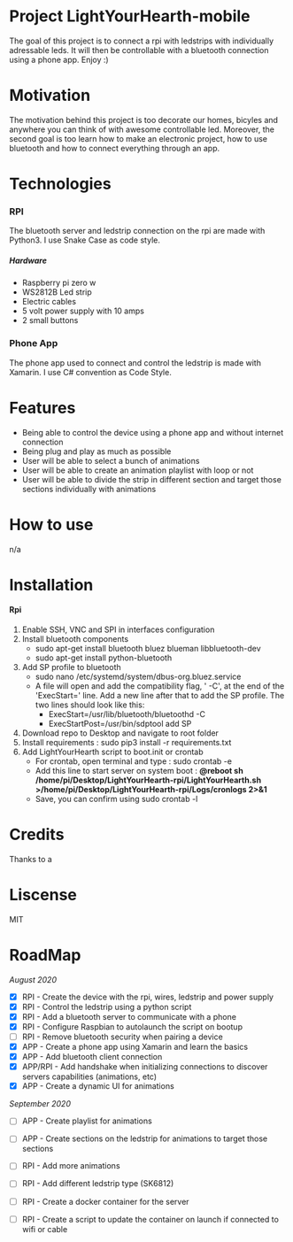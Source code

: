 # Project LightYourHearth-mobile
The goal of this project is to connect a rpi with ledstrips with individually adressable leds.
It will then be controllable with a bluetooth connection using a phone app. Enjoy :)

# Motivation
The motivation behind this project is too decorate our homes, bicyles and anywhere you can think of with awesome controllable led.
Moreover, the second goal is too learn how to make an electronic project, how to use bluetooth and how to connect everything through an app.

# Technologies

### RPI
The bluetooth server and ledstrip connection on the rpi are made with Python3. I use Snake Case as code style.

##### Hardware
 - Raspberry pi zero w
 - WS2812B Led strip
 - Electric cables
 - 5 volt power supply with 10 amps
 - 2 small buttons

### Phone App
The phone app used to connect and control the ledstrip is made with Xamarin. I use C# convention as Code Style.

# Features
- Being able to control the device using a phone app and without internet connection
- Being plug and play as much as possible
- User will be able to select a bunch of animations
- User will be able to create an animation playlist with loop or not
- User will be able to divide the strip in different section and target those sections individually with animations

# How to use
n/a

# Installation
 #### Rpi
 1. Enable SSH, VNC and SPI in interfaces configuration
 2. Install bluetooth components
    - sudo apt-get install bluetooth bluez blueman libbluetooth-dev
    - sudo apt-get install python-bluetooth
 3. Add SP profile to bluetooth
    - sudo nano /etc/systemd/system/dbus-org.bluez.service
    - A file will open and add the compatibility flag, ' -C', at the end of the 'ExecStart=' line. Add a new line after that to add the SP profile. The two lines should look like this:
        - ExecStart=/usr/lib/bluetooth/bluetoothd -C
        - ExecStartPost=/usr/bin/sdptool add SP
 4. Download repo to Desktop and navigate to root folder
 5. Install requirements : sudo pip3 install -r requirements.txt
 6. Add LightYourHearth script to boot.init or crontab
    - For crontab, open terminal and type : sudo crontab -e
    - Add this line to start server on system boot : **@reboot sh /home/pi/Desktop/LightYourHearth-rpi/LightYourHearth.sh >/home/pi/Desktop/LightYourHearth-rpi/Logs/cronlogs 2>&1**
    - Save, you can confirm using sudo crontab -l

# Credits
Thanks to a

# Liscense
MIT

# RoadMap
*August 2020*
- [x] RPI - Create the device with the rpi, wires, ledstrip and power supply
- [x] RPI - Control the ledstrip using a python script
- [x] RPI - Add a bluetooth server to communicate with a phone
- [x] RPI - Configure Raspbian to autolaunch the script on bootup
- [ ] RPI - Remove bluetooth security when pairing a device
- [x] APP - Create a phone app using Xamarin and learn the basics
- [x] APP - Add bluetooth client connection
- [x] APP/RPI - Add handshake when initializing connections to discover servers capabilities (animations, etc)
- [x] APP - Create a dynamic UI for animations

*September 2020*
- [ ] APP - Create playlist for animations
- [ ] APP - Create sections on the ledstrip for animations to target those sections
- [ ] RPI - Add more animations
- [ ] RPI - Add different ledstrip type (SK6812)
- [ ] RPI - Create a docker container for the server
- [ ] RPI - Create a script to update the container on launch if connected to wifi or cable


